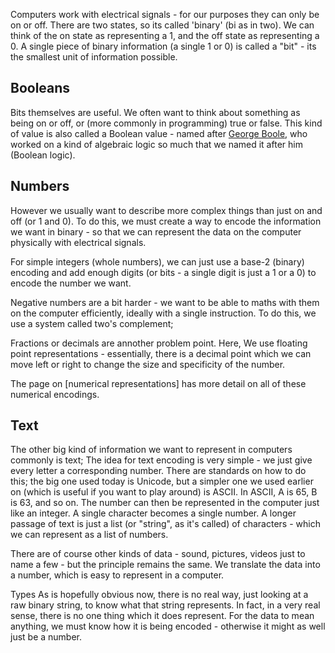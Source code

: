 
Computers work with electrical signals - for our purposes they can only be on or off. There are two states, so its called 'binary' (bi as in two). We can think of the on state as representing a 1, and the off state as representing a 0. A single piece of binary information (a single 1 or 0) is called a "bit" - its the smallest unit of information possible.

## Booleans
Bits themselves are useful. We often want to think about something as being on or off, or (more commonly in programming) true or false. This kind of value is also called a Boolean value - named after [George Boole](https://en.wikipedia.org/wiki/George_Boole), who worked on a kind of algebraic logic so much that we named it after him (Boolean logic). 

## Numbers
However we usually want to describe more complex things than just on and off (or 1 and 0). To do this, we must create a way to encode the information we want in binary - so that we can represent the data on the computer physically with electrical signals.

For simple integers (whole numbers), we can just use a base-2 (binary) encoding and add enough digits (or bits - a single digit is just a 1 or a 0) to encode the number we want.

Negative numbers are a bit harder - we want to be able to maths with them on the computer efficiently, ideally with a single instruction. To do this, we use a system called two's complement;

Fractions or decimals are annother problem point. Here, We use floating point representations - essentially, there is a decimal point which we can move left or right to change the size and specificity of the number.

The page on [numerical representations] has more detail on all of these numerical encodings.


## Text
The other big kind of information we want to represent in computers commonly is text; The idea for text encoding is very simple - we just give every letter a corresponding number. There are standards on how to do this; the big one used today is Unicode, but a simpler one we used earlier on (which is useful if you want to play around) is ASCII. In ASCII, A is 65, B is 63, and so on. The number can then be represented in the computer just like an integer. A single character becomes a single number. A longer passage of text is just a  list (or "string", as it's called) of characters - which we can represent as a list of numbers.

There are of course other kinds of data - sound, pictures, videos just to name a few - but the principle remains the same. We translate the data into a number, which is easy to represent in a computer.

Types
As is hopefully obvious now, there is no real way, just looking at a raw binary string, to know what that string represents. In fact, in a very real sense, there is no one thing which it does represent. For the data to mean anything, we must know how it is being encoded - otherwise it might as well just be a number.